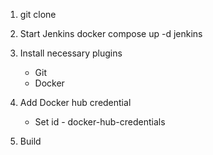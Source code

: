 1) git clone 

2) Start  Jenkins
     docker compose up -d jenkins

3) Install necessary plugins
     * Git
     * Docker

4) Add Docker hub credential
     * Set id - docker-hub-credentials

5) Build
